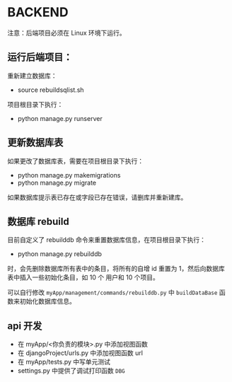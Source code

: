 # BACKEND

注意：后端项目必须在 Linux 环境下运行。

## 运行后端项目：

重新建立数据库：

- source rebuildsqlist.sh

项目根目录下执行：

- python manage.py runserver

## 更新数据库表
如果更改了数据库表，需要在项目根目录下执行：
- python manage.py makemigrations
- python manage.py migrate

如果数据库提示表已存在或字段已存在错误，请删库并重新建库。

## 数据库 rebuild

目前自定义了 rebuilddb 命令来重置数据库信息，在项目根目录下执行：
-  python manage.py rebuilddb 

时，会先删除数据库所有表中的条目，将所有的自增 id 重置为 1，然后向数据库表中插入一些初始化条目，如 10 个 用户和 10 个项目。

可以自行修改 `myApp/management/commands/rebuilddb.py` 中 `buildDataBase` 函数来初始化数据库信息。

## api 开发
- 在 myApp/<你负责的模块>.py 中添加视图函数
- 在 djangoProject/urls.py 中添加视图函数 url
- 在 myApp/tests.py 中写单元测试
- settings.py 中提供了调试打印函数 `DBG`
